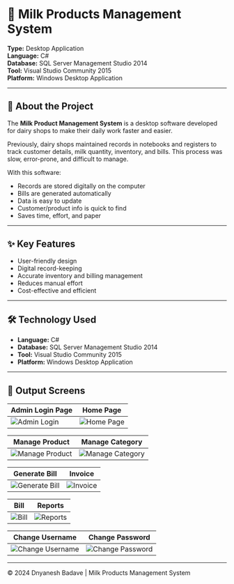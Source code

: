 # 🥛 Milk Products Management System

**Type:** Desktop Application  
**Language:** C#  
**Database:** SQL Server Management Studio 2014  
**Tool:** Visual Studio Community 2015  
**Platform:** Windows Desktop Application  

---

## 📖 About the Project

The **Milk Product Management System** is a desktop software developed for dairy shops to make their daily work faster and easier.

Previously, dairy shops maintained records in notebooks and registers to track customer details, milk quantity, inventory, and bills. This process was slow, error-prone, and difficult to manage.

With this software:
- Records are stored digitally on the computer  
- Bills are generated automatically  
- Data is easy to update  
- Customer/product info is quick to find  
- Saves time, effort, and paper  

---

## ✨ Key Features
- User-friendly design  
- Digital record-keeping  
- Accurate inventory and billing management  
- Reduces manual effort  
- Cost-effective and efficient  

---

## 🛠 Technology Used
- **Language:** C#  
- **Database:** SQL Server Management Studio 2014  
- **Tool:** Visual Studio Community 2015  
- **Platform:** Windows Desktop Application  

---

## 📸 Output Screens

| Admin Login Page | Home Page |
| --- | --- |
| ![Admin Login](admin-login.png) | ![Home Page](link-to-image) |

| Manage Product | Manage Category |
| --- | --- |
| ![Manage Product](link-to-image) | ![Manage Category](link-to-image) |

| Generate Bill | Invoice |
| --- | --- |
| ![Generate Bill](link-to-image) | ![Invoice](link-to-image) |

| Bill | Reports |
| --- | --- |
| ![Bill](link-to-image) | ![Reports](link-to-image) |

| Change Username | Change Password |
| --- | --- |
| ![Change Username](link-to-image) | ![Change Password](link-to-image) |

---

© 2024 Dnyanesh Badave | Milk Products Management System
